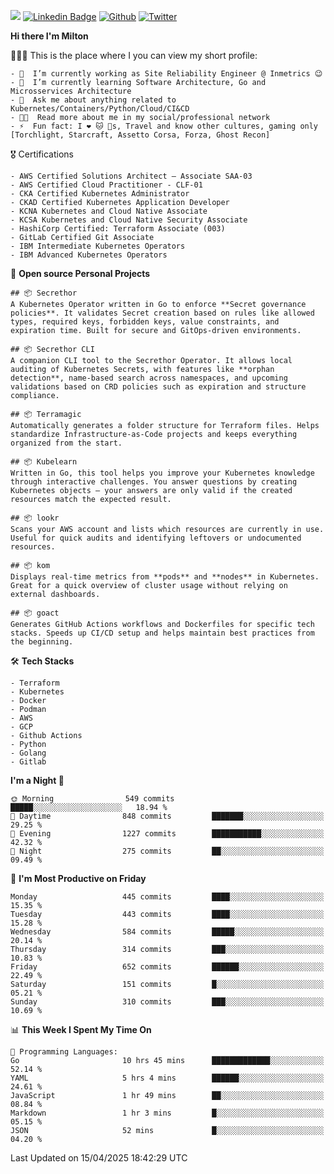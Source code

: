 ![](https://komarev.com/ghpvc/?username=miltlima&color=blueviolet) [![Linkedin Badge](https://img.shields.io/badge/-LinkedIn-blue?style=flat-square&logo=Linkedin&logoColor=white&link=https://www.linkedin.com/in/miltonlimaj/)](https://www.linkedin.com/in/miltonlimaj/) [![Github](https://img.shields.io/github/followers/miltlima?style=social)](https://github.com/miltlima?tab=followers) [![Twitter](https://img.shields.io/twitter/follow/milt_lima?style=social)](https://twitter.com/milt_lima)
 


     
**Hi there I'm Milton**

👨🏽‍💻 This is the place where I you can view my short profile:
```text
- 🔭  I’m currently working as Site Reliability Engineer @ Inmetrics 😉
- 🌱  I’m currently learning Software Architecture, Go and Microsservices Architecture
- 💬  Ask me about anything related to Kubernetes/Containers/Python/Cloud/CI&CD
- 👨‍💻  Read more about me in my social/professional network
- ⚡  Fun fact: I ❤️ 🐱 🐶s, Travel and know other cultures, gaming only [Torchlight, Starcraft, Assetto Corsa, Forza, Ghost Recon]
```
🎖 Certifications
```text
- AWS Certified Solutions Architect – Associate SAA-03
- AWS Certified Cloud Practitioner - CLF-01
- CKA Certified Kubernetes Administrator
- CKAD Certified Kubernetes Application Developer
- KCNA Kubernetes and Cloud Native Associate
- KCSA Kubernetes and Cloud Native Security Associate
- HashiCorp Certified: Terraform Associate (003)
- GitLab Certified Git Associate
- IBM Intermediate Kubernetes Operators
- IBM Advanced Kubernetes Operators
```
📐 **Open source Personal Projects**

```text
## 📦 Secrethor  
A Kubernetes Operator written in Go to enforce **Secret governance policies**. It validates Secret creation based on rules like allowed types, required keys, forbidden keys, value constraints, and expiration time. Built for secure and GitOps-driven environments.

## 📦 Secrethor CLI  
A companion CLI tool to the Secrethor Operator. It allows local auditing of Kubernetes Secrets, with features like **orphan detection**, name-based search across namespaces, and upcoming validations based on CRD policies such as expiration and structure compliance.

## 📦 Terramagic  
Automatically generates a folder structure for Terraform files. Helps standardize Infrastructure-as-Code projects and keeps everything organized from the start.

## 📦 Kubelearn  
Written in Go, this tool helps you improve your Kubernetes knowledge through interactive challenges. You answer questions by creating Kubernetes objects — your answers are only valid if the created resources match the expected result.

## 📦 lookr  
Scans your AWS account and lists which resources are currently in use. Useful for quick audits and identifying leftovers or undocumented resources.

## 📦 kom  
Displays real-time metrics from **pods** and **nodes** in Kubernetes. Great for a quick overview of cluster usage without relying on external dashboards.

## 📦 goact  
Generates GitHub Actions workflows and Dockerfiles for specific tech stacks. Speeds up CI/CD setup and helps maintain best practices from the beginning.
```
🛠 **Tech Stacks**

```text
- Terraform
- Kubernetes
- Docker
- Podman
- AWS
- GCP
- Github Actions
- Python
- Golang
- Gitlab
```         

<!--START_SECTION:waka-->
**I'm a Night 🦉** 

```text
🌞 Morning                549 commits         █████░░░░░░░░░░░░░░░░░░░░   18.94 % 
🌆 Daytime                848 commits         ███████░░░░░░░░░░░░░░░░░░   29.25 % 
🌃 Evening                1227 commits        ███████████░░░░░░░░░░░░░░   42.32 % 
🌙 Night                  275 commits         ██░░░░░░░░░░░░░░░░░░░░░░░   09.49 % 
```
📅 **I'm Most Productive on Friday** 

```text
Monday                   445 commits         ████░░░░░░░░░░░░░░░░░░░░░   15.35 % 
Tuesday                  443 commits         ████░░░░░░░░░░░░░░░░░░░░░   15.28 % 
Wednesday                584 commits         █████░░░░░░░░░░░░░░░░░░░░   20.14 % 
Thursday                 314 commits         ███░░░░░░░░░░░░░░░░░░░░░░   10.83 % 
Friday                   652 commits         ██████░░░░░░░░░░░░░░░░░░░   22.49 % 
Saturday                 151 commits         █░░░░░░░░░░░░░░░░░░░░░░░░   05.21 % 
Sunday                   310 commits         ███░░░░░░░░░░░░░░░░░░░░░░   10.69 % 
```


📊 **This Week I Spent My Time On** 

```text
💬 Programming Languages: 
Go                       10 hrs 45 mins      █████████████░░░░░░░░░░░░   52.14 % 
YAML                     5 hrs 4 mins        ██████░░░░░░░░░░░░░░░░░░░   24.61 % 
JavaScript               1 hr 49 mins        ██░░░░░░░░░░░░░░░░░░░░░░░   08.84 % 
Markdown                 1 hr 3 mins         █░░░░░░░░░░░░░░░░░░░░░░░░   05.15 % 
JSON                     52 mins             █░░░░░░░░░░░░░░░░░░░░░░░░   04.20 % 
```


 Last Updated on 15/04/2025 18:42:29 UTC
<!--END_SECTION:waka-->
